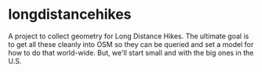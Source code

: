 # longdistancehikes

A project to collect geometry for Long Distance Hikes. The ultimate goal is to get all these cleanly into OSM so they can be queried and set a model for how to do that world-wide. But, we'll start small and with the big ones in the U.S.
